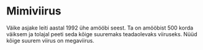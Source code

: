 # Mimiviirus

Väike asjake leiti aastal 1992 ühe amööbi seest. Ta on amööbist 500 korda
väiksem ja tolajal peeti seda kõige suuremaks teadaolevaks viiruseks. Nüüd kõige
suurem viirus on megaviirus.
